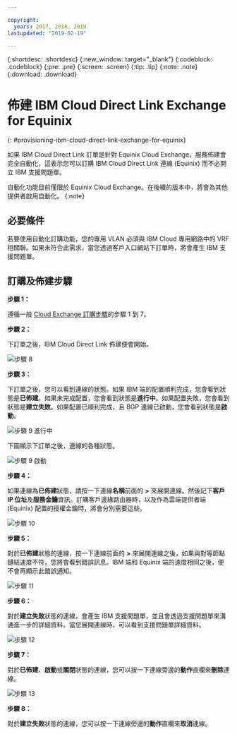 ```yaml
---

copyright:
  years: 2017, 2018, 2019
lastupdated: "2019-02-19"

---
```


{:shortdesc: .shortdesc}
{:new_window: target="_blank"}
{:codeblock: .codeblock}
{:pre: .pre}
{:screen: .screen}
{:tip: .tip}
{:note: .note}
{:download: .download}


# 佈建 IBM Cloud Direct Link Exchange for Equinix
{: #provisioning-ibm-cloud-direct-link-exchange-for-equinix}

如果 IBM Cloud Direct Link 訂單是針對 Equinix Cloud Exchange，服務佈建會完全自動化，這表示您可以訂購 IBM Cloud Direct Link 連線 (Equinix) 而不必開立 IBM 支援問題單。

自動化功能目前僅限於 Equinix Cloud Exchange。在後續的版本中，將會為其他提供者啟用自動化。
{:note}

## 必要條件

若要使用自動化訂購功能，您的專用 VLAN 必須與 IBM Cloud 專用網路中的 VRF 相關聯。如果未符合此需求，當您透過客戶入口網站下訂單時，將會產生 IBM 支援問題單。

## 訂購及佈建步驟

**步驟 1：**

遵循一般 [Cloud Exchange 訂購步驟](/docs/infrastructure/direct-link?topic=direct-link-provisioning-ibm-cloud-direct-link-exchange)的步驟 1 到 7。

**步驟 2：**

下訂單之後，IBM Cloud Direct Link 佈建便會開始。

![步驟 8](/images/Equinix-Step8.png)

**步驟 3：**

下訂單之後，您可以看到連線的狀態。如果 IBM 端的配置順利完成，您會看到狀態是**已佈建**。如果未完成配置，您會看到狀態是**進行中**。如果配置失敗，您會看到狀態是**建立失敗**。如果配置已順利完成，且 BGP 連線已啟動，您會看到狀態是**啟動**。

![步驟 9 進行中](/images/Equinix-Step9-InProgress.png)

下圖顯示下訂單之後，連線的各種狀態。

![步驟 9 啟動](/images/Equinix-Step9-UP.png)

**步驟 4：**

如果連線為**已佈建**狀態，請按一下連線**名稱**前面的 **>** 來展開連線。然後記下**客戶 IP 位址**及**服務金鑰**資訊。訂購客戶邊緣路由器時，以及作為雲端提供者端 (Equinix) 配置的授權金鑰時，將會分別需要這些。

![步驟 10](/images/Equinix-Step10-Provisioned.png)

**步驟 5：**

對於**已佈建**狀態的連線，按一下連線前面的 **>** 來展開連線之後，如果與對等節點鏈結速度不符，您將會看到錯誤訊息。IBM 端和 Equinix 端的速度相同之後，便不會再顯示此錯誤通知。

![步驟 11](/images/Equinix-Step11-PortMismatch.png)

**步驟 6：**

對於**建立失敗**狀態的連線，會產生 IBM 支援問題單，並且會透過支援問題單來溝通進一步的詳細資料。當您展開連線時，可以看到支援問題單詳細資料。

![步驟 12](/images/Equinix-Step12-CreateFailed.png)

**步驟 7：**

對於**已佈建**、**啟動**或**關閉**狀態的連線，您可以按一下連線旁邊的**動作**直欄來**刪除**連線。

![步驟 13](/images/Equinix-Step13-Delete.png)

**步驟 8：**

對於**建立失敗**狀態的連線，您可以按一下連線旁邊的**動作**直欄來**取消**連線。

